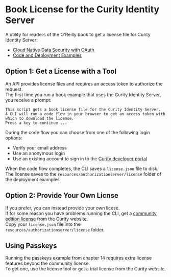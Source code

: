 # Book License for the Curity Identity Server

A utility for readers of the O'Reilly book to get a license file for Curity Identity Server:

- [Cloud Native Data Security with OAuth](https://www.oreilly.com/library/view/cloud-native-data/9781098164874/)
- [Code and Deployment Examples](https://github.com/curityio/cloud-native-oauth-security-examples)

## Option 1: Get a License with a Tool

An API provides license files and requires an access token to authorize the request.\
The first time you run a book example that uses the Curity Identity Server, you receive a prompt:

```text
This script gets a book license file for the Curity Identity Server.
A CLI will run a code flow in your browser to get an access token with which to download the license.
Press a key to continue ...
```

During the code flow you can choose from one of the following login options:

- Verify your email address
- Use an anonymous login
- Use an existing account to sign in to the [Curity developer portal](https://developer.curity.io)

When the code flow completes, the CLI saves a `license.json` file to disk.\
The license saves to the `resources/authorizationserver/license` folder of the deployment examples.

## Option 2: Provide Your Own Licnse

If you prefer, you can instead provide your own licese.\
If for some reason you have problems running the CLI, get a [community edition license](https://developer.curity.io/community-edition/) from the Curity website.\
Copy your `license.json` file into the `resources/authorizationserver/license` folder.

## Using Passkeys

Running the passkeys example from chapter 14 requires extra license features beyond the community license.\
To get one, use the license tool or get a trial license from the Curity website.
